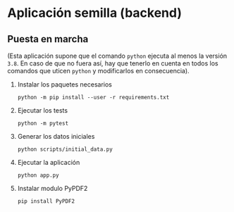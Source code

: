 # Aplicación semilla (backend)

## Puesta en marcha

(Esta aplicación supone que el comando `python` ejecuta al menos la versión `3.8`. En caso de que no fuera así, hay que tenerlo en cuenta en todos los comandos que uticen `python` y modificarlos en consecuencia).

1. Instalar los paquetes necesarios

   `python -m pip install --user -r requirements.txt`

2. Ejecutar los tests

   `python -m pytest`

3. Generar los datos iniciales

   `python scripts/initial_data.py`

4. Ejecutar la aplicación

   `python app.py`

5. Instalar modulo PyPDF2

   `pip install PyPDF2`

